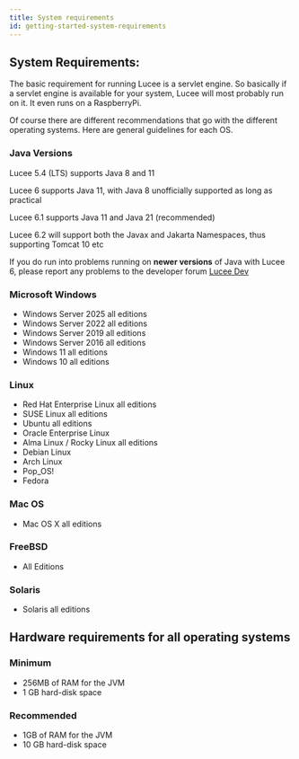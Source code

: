 ```yaml
---
title: System requirements
id: getting-started-system-requirements
---
```


## **System Requirements:** ##

The basic requirement for running Lucee is a servlet engine. So basically if a servlet engine is available for your system, Lucee will most probably run on it. It even runs on a RaspberryPi.

Of course there are different recommendations that go with the different operating systems. Here are general guidelines for each OS.

### Java Versions ###

Lucee 5.4 (LTS) supports Java 8 and 11

Lucee 6 supports Java 11, with Java 8 unofficially supported as long as practical 

Lucee 6.1 supports Java 11 and Java 21 (recommended)

Lucee 6.2 will support both the Javax and Jakarta Namespaces, thus supporting Tomcat 10 etc

If you do run into problems running on **newer versions** of Java with Lucee 6, please report any problems to the developer forum [Lucee Dev](https://dev.lucee.org)

### Microsoft Windows ###

* Windows Server 2025 all editions
* Windows Server 2022 all editions
* Windows Server 2019 all editions
* Windows Server 2016 all editions
* Windows 11 all editions
* Windows 10 all editions

### Linux ###

* Red Hat Enterprise Linux all editions
* SUSE Linux all editions
* Ubuntu all editions
* Oracle Enterprise Linux
* Alma Linux / Rocky Linux all editions
* Debian Linux
* Arch Linux
* Pop_OS!
* Fedora

### Mac OS ###

* Mac OS X all editions

### FreeBSD ###

* All Editions

### Solaris ###

* Solaris all editions

## **Hardware requirements for all operating systems** ##

### Minimum ###

* 256MB of RAM for the JVM
* 1 GB hard-disk space

### Recommended ###

* 1GB of RAM for the JVM
* 10 GB hard-disk space
